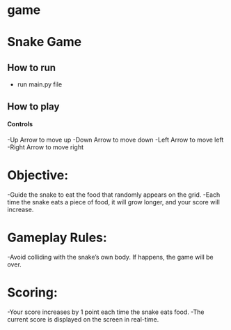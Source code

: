 # game
# Snake Game
## How to run
- run main.py file

## How to play
#### Controls
-Up Arrow to move up
-Down Arrow to move down
-Left Arrow to move left
-Right Arrow to move right

# Objective:
-Guide the snake to eat the food that randomly appears on the grid.
-Each time the snake eats a piece of food, it will grow longer, and your score will increase.

# Gameplay Rules:
-Avoid colliding with the snake’s own body. If happens, the game will be over.

# Scoring:
-Your score increases by 1 point each time the snake eats food.
-The current score is displayed on the screen in real-time.
